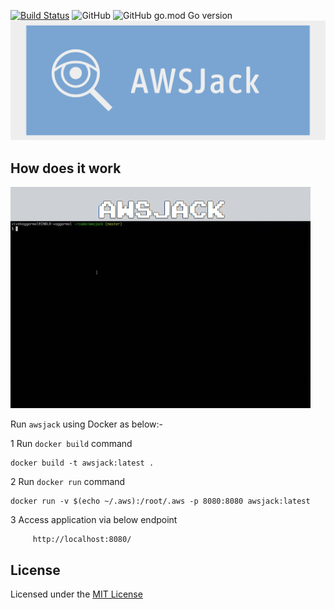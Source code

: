 [![Build Status](https://travis-ci.com/viveknangal/awsjack.svg?branch=master)](https://travis-ci.com/viveknangal/awsjack)
![GitHub](https://img.shields.io/github/license/viveknangal/awsjack?style=plastic)
![GitHub go.mod Go version](https://img.shields.io/github/go-mod/go-version/viveknangal/awsjack?style=plastic)
![picture](static/images/awsjack.png)
## How does it work
![picture](static/images/aws-jack.gif)

 Run `awsjack` using Docker as below:-

1 Run `docker build` command
```
docker build -t awsjack:latest .
```
2 Run `docker run` command
```
docker run -v $(echo ~/.aws):/root/.aws -p 8080:8080 awsjack:latest
```
3 Access application via below endpoint 
```
     http://localhost:8080/
```
## License
Licensed under the [MIT License](LICENSE)
